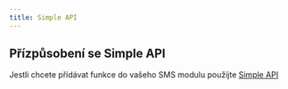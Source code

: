 ```yaml
---
title: Simple API
---
```


## Přízpůsobení se Simple API
Jestli chcete přídávat funkce do vašeho SMS modulu použijte [Simple API](https://help.bulkgate.com/docs/cs/http-simple-transactional.html)
